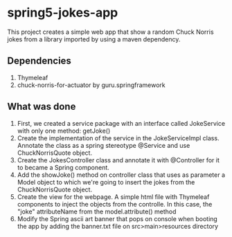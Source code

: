 # spring5-jokes-app

This project creates a simple web app that show a random Chuck Norris jokes from a library imported by using a maven dependency.

## Dependencies
1. Thymeleaf
2. chuck-norris-for-actuator by guru.springframework

## What was done
1. First, we created a service package with an interface called JokeService with only one method: getJoke()
2. Create the implementation of the service in the JokeServiceImpl class. Annotate the class as a spring stereotype @Service and use ChuckNorrisQuote object.
3. Create the JokesController class and annotate it with @Controller for it to became a Spring component. 
4. Add the showJoke() method on controller class that uses as parameter a Model object to which we're going to insert the jokes from the ChuckNorrisQuote object.
5. Create the view for the webpage. A simple html file with Thymeleaf components to inject the objects from the controlle. In this case, the "joke" attributeName from the model.attribute() method
6. Modify the Spring ascii art banner that pops on console when booting the app by adding the banner.txt file on src>main>resources directory
